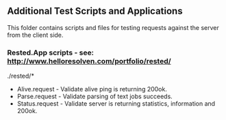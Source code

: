 ## Additional Test Scripts and Applications

This folder contains scripts and files for testing requests against the server from the client side.

### Rested.App scripts - see: http://www.helloresolven.com/portfolio/rested/

./rested/*

- Alive.request - Validate alive ping is returning 200ok.
- Parse.request - Validate parsing of text jobs succeeds.
- Status.request - Validate server is returning statistics, information and 200ok.
